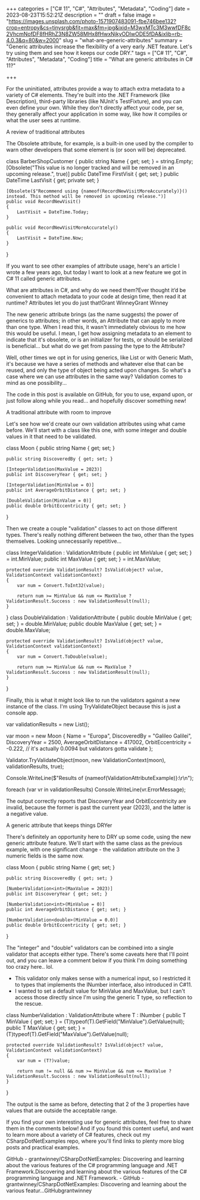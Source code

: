 +++
categories = ["C# 11", "C#", "Attributes", "Metadata", "Coding"]
date = 2023-08-23T15:52:21Z
description = ""
draft = false
image = "https://images.unsplash.com/photo-1571907483091-fbe746bee132?crop=entropy&cs=tinysrgb&fit=max&fm=jpg&ixid=M3wxMTc3M3wwfDF8c2VhcmNofDF8fHRhZ3N8ZW58MHx8fHwxNjkyODIwODE5fDA&ixlib=rb-4.0.3&q=80&w=2000"
slug = "what-are-generic-attributes"
summary = "Generic attributes increase the flexibility of a very early .NET feature. Let's try using them and see how it keeps our code DRY."
tags = ["C# 11", "C#", "Attributes", "Metadata", "Coding"]
title = "What are generic attributes in C# 11?"

+++


For the uninitiated, attributes provide a way to attach extra metadata to a variety of C# elements. They're built into the .NET Framework (like Description), third-party libraries (like NUnit's TestFixture), and you can even define your own. While they don't directly affect your code, per se, they generally affect your application in some way, like how it compiles or what the user sees at runtime.


A review of traditional attributes

The Obsolete attribute, for example, is a built-in one used by the compiler to warn other developers that some element is (or soon will be) deprecated.

class BarberShopCustomer
{
    public string Name { get; set; } = string.Empty;
    [Obsolete("This value is no longer tracked and will be removed in an upcoming release.", true)]
    public DateTime FirstVisit { get; set; }
    public DateTime LastVisit { get; private set; }

    [Obsolete($"Recommend using {nameof(RecordNewVisitMoreAccurately)}() instead. This method will be removed in upcoming release.")]
    public void RecordNewVisit()
    {
        LastVisit = DateTime.Today;
    }

    public void RecordNewVisitMoreAccurately()
    {
        LastVisit = DateTime.Now;
    }
}

If you want to see other examples of attribute usage, here's an article I wrote a few years ago, but today I want to look at a new feature we got in C# 11 called generic attributes.

What are attributes in C#, and why do we need them?Ever thought it’d be convenient to attach metadata to your code at design time, then read it at runtime? Attributes let you do just that!Grant WinneyGrant Winney

The new generic attribute brings (as the name suggests) the power of generics to attributes; in other words, an Attribute that can apply to more than one type. When I read this, it wasn't immediately obvious to me how this would be useful. I mean, I get how assigning metadata to an element to indicate that it's obsolete, or is an initializer for tests, or should be serialized is beneficial... but what do we get from passing the type to the Attribute?

Well, other times we opt in for using generics, like List<T> or with Generic Math, it's because we have a series of methods and whatever else that can be reused, and only the type of object being acted upon changes. So what's a case where we can use attributes in the same way? Validation comes to mind as one possibility...



The code in this post is available on GitHub, for you to use, expand upon, or just follow along while you read... and hopefully discover something new!




A traditional attribute with room to improve

Let's see how we'd create our own validation attributes using what came before. We'll start with a class like this one, with some integer and double values in it that need to be validated.

class Moon
{
    public string Name { get; set; }

    public string DiscoveredBy { get; set; }

    [IntegerValidation(MaxValue = 2023)]
    public int DiscoveryYear { get; set; }

    [IntegerValidation(MinValue = 0)]
    public int AverageOrbitDistance { get; set; }

    [DoubleValidation(MinValue = 0)]
    public double OrbitEccentricity { get; set; }
}

Then we create a couple "validation" classes to act on those different types. There's really nothing different between the two, other than the types themselves. Looking unnecessarily repetitive...

class IntegerValidation : ValidationAttribute
{
    public int MinValue { get; set; } = int.MinValue;
    public int MaxValue { get; set; } = int.MaxValue;

    protected override ValidationResult? IsValid(object? value, ValidationContext validationContext)
    {
        var num = Convert.ToInt32(value);

        return num >= MinValue && num <= MaxValue ? ValidationResult.Success : new ValidationResult(null);
    }
}
class DoubleValidation : ValidationAttribute
{
    public double MinValue { get; set; } = double.MinValue;
    public double MaxValue { get; set; } = double.MaxValue;

    protected override ValidationResult? IsValid(object? value, ValidationContext validationContext)
    {
        var num = Convert.ToDouble(value);
          
        return num >= MinValue && num <= MaxValue ? ValidationResult.Success : new ValidationResult(null);
    }
}

Finally, this is what it might look like to run the validators against a new instance of the class. I'm using TryValidateObject because this is just a console app.

var validationResults = new List<ValidationResult>();

var moon = new Moon
{
    Name = "Europa",
    DiscoveredBy = "Galileo Galilei",
    DiscoveryYear = 2500,
    AverageOrbitDistance = 417002,
    OrbitEccentricity = -0.222,  // it's actually 0.0094 but validators gotta validate
};

Validator.TryValidateObject(moon, new ValidationContext(moon), validationResults, true);

Console.WriteLine($"Results of {nameof(ValidationAttributeExample)}:\r\n");

foreach (var vr in validationResults)
    Console.WriteLine(vr.ErrorMessage);

The output correctly reports that DiscoveryYear and OrbitEccentricity are invalid, because the former is past the current year (2023), and the latter is a negative value.


A generic attribute that keeps things DRYer

There's definitely an opportunity here to DRY up some code, using the new generic attribute feature. We'll start with the same class as the previous example, with one significant change - the validation attribute on the 3 numeric fields is the same now.

class Moon
{
    public string Name { get; set; }

    public string DiscoveredBy { get; set; }

    [NumberValidation<int>(MaxValue = 2023)]
    public int DiscoveryYear { get; set; }

    [NumberValidation<int>(MinValue = 0)]
    public int AverageOrbitDistance { get; set; }

    [NumberValidation<double>(MinValue = 0.0)]
    public double OrbitEccentricity { get; set; }
}

The "integer" and "double" validators can be combined into a single validator that accepts either type. There's some caveats here that I'll point out, and you can leave a comment below if you think I'm doing something too crazy here.. lol.

 * This validator only makes sense with a numerical input, so I restricted it to types that implements the INumber<T> interface, also introduced in C#11.
 * I wanted to set a default value for MinValue and MaxValue, but I can't access those directly since I'm using the generic T type, so reflection to the rescue.

class NumberValidation<T> : ValidationAttribute where T : INumber<T>
{
    public T MinValue { get; set; } = (T)typeof(T).GetField("MinValue").GetValue(null);
    public T MaxValue { get; set; } = (T)typeof(T).GetField("MaxValue").GetValue(null);

    protected override ValidationResult? IsValid(object? value, ValidationContext validationContext)
    {
        var num = (T?)value;

        return num != null && num >= MinValue && num <= MaxValue ? ValidationResult.Success : new ValidationResult(null);
    }
}

The output is the same as before, detecting that 2 of the 3 properties have values that are outside the acceptable range.

If you find your own interesting use for generic attributes, feel free to share them in the comments below! And if you found this content useful, and want to learn more about a variety of C# features, check out my CSharpDotNetExamples repo, where you'll find links to plenty more blog posts and practical examples.

GitHub - grantwinney/CSharpDotNetExamples: Discovering and learning about the various features of the C# programming language and .NET Framework.Discovering and learning about the various features of the C# programming language and .NET Framework. - GitHub - grantwinney/CSharpDotNetExamples: Discovering and learning about the various featur…GitHubgrantwinney